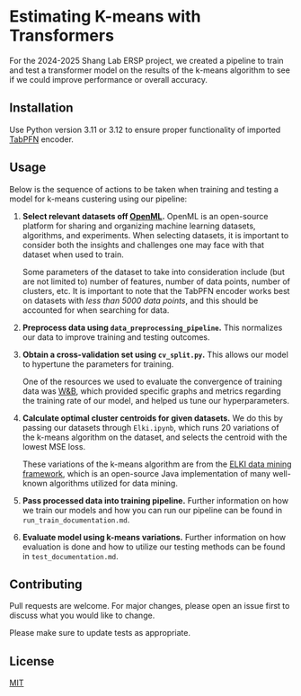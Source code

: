 # Estimating K-means with Transformers

For the 2024-2025 Shang Lab ERSP project, we created a pipeline to train and test a transformer model on the results of the k-means algorithm to see if we could improve performance or overall accuracy.

## Installation

Use Python version 3.11 or 3.12 to ensure proper functionality of imported [TabPFN](https://pypi.org/project/tabpfn/) encoder. 

## Usage

Below is the sequence of actions to be taken when training and testing a model for k-means custering using our pipeline:

1. **Select relevant datasets off [OpenML](https://www.openml.org/).** OpenML is an open-source platform for sharing and organizing machine learning datasets, algorithms, and experiments. When selecting datasets, it is important to consider both the insights and challenges one may face with that dataset when used to train. 

    Some parameters of the dataset to take into consideration include (but are not limited to) number of features, number of data points, number of clusters, etc. It is important to note that the TabPFN encoder works best on datasets with *less than 5000 data points*, and this should be accounted for when searching for data.

2. **Preprocess data using `data_preprocessing_pipeline`.** This normalizes our data to improve training and testing outcomes.

3. **Obtain a cross-validation set using `cv_split.py`.** This allows our model to hypertune the parameters for training.

    One of the resources we used to evaluate the convergence of training data was [W&B](https://wandb.ai/site/), which provided specific graphs and metrics regarding the training rate of our model, and helped us tune our hyperparameters.

4. **Calculate optimal cluster centroids for given datasets.** We do this by passing our datasets through `Elki.ipynb`, which runs 20 variations of the k-means algorithm on the dataset, and selects the centroid with the lowest MSE loss.

    These variations of the k-means algorithm are from the [ELKI data mining framework](https://elki-project.github.io/), which is an open-source Java implementation of many well-known algorithms utilized for data mining.

5. **Pass processed data into training pipeline.** Further information on how we train our models and how you can run our pipeline can be found in `run_train_documentation.md`.

6. **Evaluate model using k-means variations.** Further information on how evaluation is done and how to utilize our testing methods can be found in `test_documentation.md`.


## Contributing

Pull requests are welcome. For major changes, please open an issue first to discuss what you would like to change.

Please make sure to update tests as appropriate.

## License

[MIT](https://choosealicense.com/licenses/mit/)